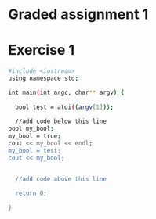 # Graded assignment 1

# Exercise 1

```bash 
#include <iostream>
using namespace std;

int main(int argc, char** argv) {
  
  bool test = atoi((argv[1]));
  
  //add code below this line
bool my_bool;
my_bool = true;
cout << my_bool << endl;
my_bool = test;
cout << my_bool;


  //add code above this line
  
  return 0;
  
}
```
